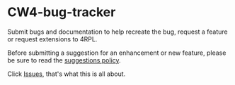 # CW4-bug-tracker
Submit bugs and documentation to help recreate the bug, request a feature or request extensions to 4RPL. 

Before submitting a suggestion for an enhancement or new feature, please be sure to read the [suggestions policy](https://github.com/KnuckleCracker/CW4-bug-tracker/blob/master/Suggestion%20policy.md). 

Click [Issues](https://github.com/KnuckleCracker/CW4-bug-tracker/issues), that's what this is all about. 

